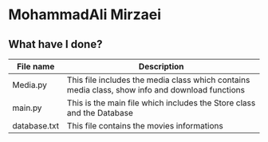 # MohammadAli Mirzaei
## What have I done?

| File name | Description |
|--- | --- |
|Media.py | This file includes the media class which contains media class, show info and download functions  |
|main.py | This is the main file which includes the Store class and the Database  |
|database.txt | This file contains the movies informations  |

